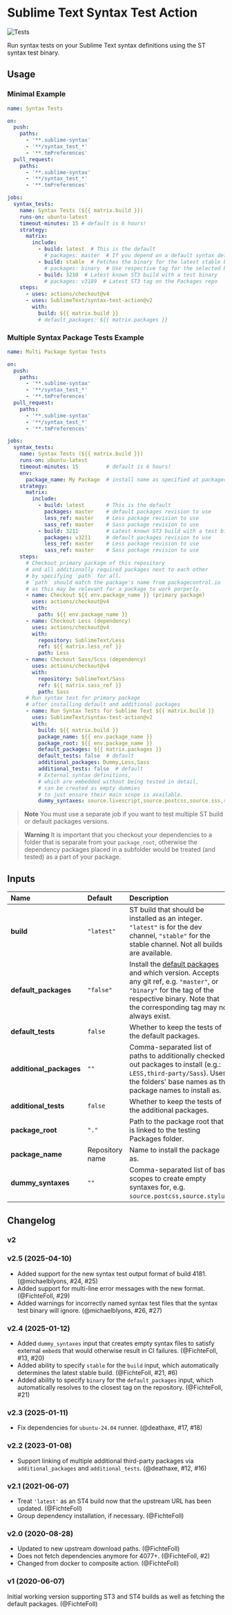 # Sublime Text Syntax Test Action

![Tests](https://github.com/SublimeText/syntax-test-action/workflows/Tests/badge.svg)

Run syntax tests on your Sublime Text syntax definitions
using the ST syntax test binary.

## Usage

### Minimal Example

```yaml
name: Syntax Tests

on:
  push:
    paths:
      - '**.sublime-syntax'
      - '**/syntax_test_*'
      - '**.tmPreferences'
  pull_request:
    paths:
      - '**.sublime-syntax'
      - '**/syntax_test_*'
      - '**.tmPreferences'

jobs:
  syntax_tests:
    name: Syntax Tests (${{ matrix.build }})
    runs-on: ubuntu-latest
    timeout-minutes: 15 # default is 6 hours!
    strategy:
      matrix:
        include:
          - build: latest  # This is the default
            # packages: master  # If you depend on a default syntax definition
          - build: stable  # Fetches the binary for the latest stable build
            # packages: binary  # Use respective tag for the selected binary build.
          - build: 3210  # Latest known ST3 build with a test binary
            # packages: v3189  # Latest ST3 tag on the Packages repo
    steps:
      - uses: actions/checkout@v4
      - uses: SublimeText/syntax-test-action@v2
        with:
          build: ${{ matrix.build }}
          # default_packages: ${{ matrix.packages }}
```

### Multiple Syntax Package Tests Example

```yaml
name: Multi Package Syntax Tests

on:
  push:
    paths:
      - '**.sublime-syntax'
      - '**/syntax_test_*'
      - '**.tmPreferences'
  pull_request:
    paths:
      - '**.sublime-syntax'
      - '**/syntax_test_*'
      - '**.tmPreferences'

jobs:
  syntax_tests:
    name: Syntax Tests (${{ matrix.build }})
    runs-on: ubuntu-latest
    timeout-minutes: 15         # default is 6 hours!
    env:
      package_name: My Package  # install name as specified at packagecontrol.io
    strategy:
      matrix:
        include:
          - build: latest       # This is the default
            packages: master    # default packages revision to use
            less_ref: master    # Less package revision to use
            sass_ref: master    # Sass package revision to use
          - build: 3211         # Latest known ST3 build with a test binary
            packages: v3211     # default packages revision to use
            less_ref: master    # Less package revision to use
            sass_ref: master    # Sass package revision to use
    steps:
      # Checkout primary package of this repository
      # and all additionally required packages next to each other
      # by specifying `path` for all.
      # `path` should match the package's name from packagecontrol.io
      # as this may be relevant for a package to work porperly.
      - name: Checkout ${{ env.package_name }} (primary package)
        uses: actions/checkout@v4
        with:
          path: ${{ env.package_name }}
      - name: Checkout Less (dependency)
        uses: actions/checkout@v4
        with:
          repository: SublimeText/Less
          ref: ${{ matrix.less_ref }}
          path: Less
      - name: Checkout Sass/Scss (dependency)
        uses: actions/checkout@v4
        with:
          repository: SublimeText/Sass
          ref: ${{ matrix.sass_ref }}
          path: Sass
      # Run syntax test for primary package
      # after installing default and additional packages
      - name: Run Syntax Tests for Sublime Text ${{ matrix.build }}
        uses: SublimeText/syntax-test-action@v2
        with:
          build: ${{ matrix.build }}
          package_name: ${{ env.package_name }}
          package_root: ${{ env.package_name }}
          default_packages: ${{ matrix.packages }}
          default_tests: false  # default
          additional_packages: Dummy,Less,Sass
          additional_tests: false  # default
          # External syntax definitions,
          # which are embedded without being tested in detail,
          # can be created as empty dummies
          # to just ensure their main scope is available.
          dummy_syntaxes: source.livescript,source.postcss,source.sss,source.stylus
```

> **Note**
> You must use a separate job
> if you want to test multiple ST build
> or default packages versions.

> **Warning**
> It is important that you checkout your dependencies
> to a folder that is separate from your `package_root`,
> otherwise the dependency packages placed in a subfolder
> would be treated (and tested) as a part of your package.


## Inputs

| Name                     | Default         | Description |
| :----------------------- | :-------------- | :---------- |
| **build**                | `"latest"`      | ST build that should be installed as an integer. `"latest"` is for the dev channel, `"stable"` for the stable channel. Not all builds are available. |
| **default\_packages**    | `"false"`       | Install the [default packages][] and which version. Accepts any git ref, e.g. `"master"`, or `"binary"` for the tag of the respective binary. Note that the corresponding tag may not always exist. |
| **default\_tests**       | `false`         | Whether to keep the tests of the default packages. |
| **additional\_packages** | `""`            | Comma-separated list of paths to additionally checked out packages to install (e.g.: `LESS,third-party/Sass`). Uses the folders' base names as the package names to install as. |
| **additional\_tests**    | `false`         | Whether to keep the tests of the additional packages. |
| **package\_root**        | `"."`           | Path to the package root that is linked to the testing Packages folder. |
| **package\_name**        | Repository name | Name to install the package as. |
| **dummy\_syntaxes**      | `""`            | Comma-separated list of base scopes to create empty syntaxes for, e.g. `source.postcss,source.stylus`. |

[default packages]: https://github.com/sublimehq/Packages/


## Changelog

### v2

### v2.5 (2025-04-10)

- Added support for the new syntax test output format of build 4181.
  (@michaelblyons, #24, #25)
- Added support for multi-line error messages with the new format.
  (@FichteFoll, #29)
- Added warnings for incorrectly named syntax test files
  that the syntax test binary will ignore.
  (@michaelblyons, #26, #27)

### v2.4 (2025-01-12)

- Added `dummy_syntaxes` input that creates empty syntax files
  to satisfy external `embed`s that would otherwise result in CI failures.
  (@FichteFoll, #13, #20)
- Added ability to specify `stable` for the `build` input,
  which automatically determines the latest stable build.
  (@FichteFoll, #21, #6)
- Added ability to specify `binary` for the `default_packages` input,
  which automatically resolves to the closest tag on the repository.
  (@FichteFoll, #21)

### v2.3 (2025-01-11)

- Fix dependencies for `ubuntu-24.04` runner.
  (@deathaxe, #17, #18)

### v2.2 (2023-01-08)

- Support linking of multiple additional third-party packages
  via `additional_packages` and `additional_tests`.
  (@deathaxe, #12, #16)

### v2.1 (2021-06-07)

- Treat `'latest'` as an ST4 build now that the upstream URL has been updated.
  (@FichteFoll)
- Group dependency installation, if necessary.
  (@FichteFoll)

### v2.0 (2020-08-28)

- Updated to new upstream download paths. (@FichteFoll)
- Does not fetch dependencies anymore for 4077+. (@FichteFoll, #2)
- Changed from docker to composite action. (@FichteFoll)

### v1 (2020-06-07)

Initial working version
supporting ST3 and ST4 builds
as well as fetching the default packages.
(@FichteFoll)
